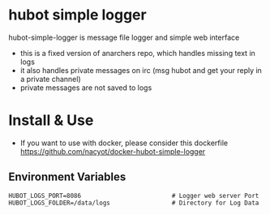 # hubot simple logger

hubot-simple-logger is message file logger and simple web interface
- this is a fixed version of anarchers repo, which handles missing text in logs
- it also handles private messages on irc (msg hubot and get your reply in a private channel)
- private messages are not saved to logs

# Install & Use 

- If you want to use with docker, please consider this dockerfile https://github.com/nacyot/docker-hubot-simple-logger


## Environment Variables

    HUBOT_LOGS_PORT=8086                         # Logger web server Port
    HUBOT_LOGS_FOLDER=/data/logs                 # Directory for Log Data

